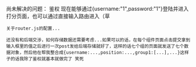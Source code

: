 尚未解决的问题：
    鉴权 现在能够通过{username:"1",password:"1"}登陆并进入打分页面，也可以通过直接输入路由进入（草

    关于router.js的配置...

    还没有和后端交涉，如何存储数据还需要考虑...如果可以的话，在每个组件页面点击提交拿到输入框里的值之后进行一次post发给后端存储就好了，这样的话七个组的页面就发送了七个数据对象，然后他在帮我整合成{username:...,position:...,group1:[...],...}这样子的话我除了鉴权就基本就做完了 笑死 
